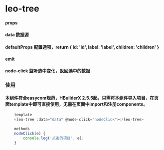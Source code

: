 # leo-tree
#### props
#### data 数据源
#### defaultProps 配置选项，return { id: 'id', label: 'label', children: 'children' }
#### emit 
#### node-click 监听选中变化，返回选中的数据


### 使用
#### 本组件符合easycom规范，HBuilderX 2.5.5起，只需将本组件导入项目，在页面template中即可直接使用，无需在页面中import和注册components。
```javascript
	template
	<leo-tree :data="data" @node-click="nodeClick"></leo-tree>
	
	methods
	nodeClick(e) {
		console.log('点击的项目', e);
	}
	
```